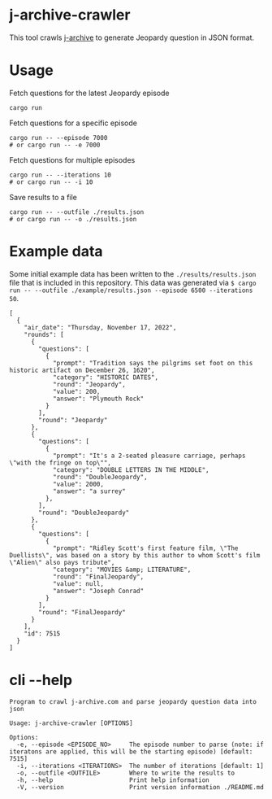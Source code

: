 # j-archive-crawler

This tool crawls [j-archive](https://j-archive.com/) to generate Jeopardy question in JSON format.

# Usage

Fetch questions for the latest Jeopardy episode

```
cargo run
```

Fetch questions for a specific episode

```
cargo run -- --episode 7000
# or cargo run -- -e 7000
```

Fetch questions for multiple episodes

```
cargo run -- --iterations 10
# or cargo run -- -i 10
```

Save results to a file

```
cargo run -- --outfile ./results.json
# or cargo run -- -o ./results.json
```

# Example data

Some initial example data has been written to the `./results/results.json` file that is included in this repository. This data was generated via `$ cargo run -- --outfile ./example/results.json --episode 6500 --iterations 50`.

```
[
  {
    "air_date": "Thursday, November 17, 2022",
    "rounds": [
      {
        "questions": [
          {
            "prompt": "Tradition says the pilgrims set foot on this historic artifact on December 26, 1620",
            "category": "HISTORIC DATES",
            "round": "Jeopardy",
            "value": 200,
            "answer": "Plymouth Rock"
          }
        ],
        "round": "Jeopardy"
      },
      {
        "questions": [
          {
            "prompt": "It's a 2-seated pleasure carriage, perhaps \"with the fringe on top\"",
            "category": "DOUBLE LETTERS IN THE MIDDLE",
            "round": "DoubleJeopardy",
            "value": 2000,
            "answer": "a surrey"
          },
        ],
        "round": "DoubleJeopardy"
      },
      {
        "questions": [
          {
            "prompt": "Ridley Scott's first feature film, \"The Duellists\", was based on a story by this author to whom Scott's film \"Alien\" also pays tribute",
            "category": "MOVIES &amp; LITERATURE",
            "round": "FinalJeopardy",
            "value": null,
            "answer": "Joseph Conrad"
          }
        ],
        "round": "FinalJeopardy"
      }
    ],
    "id": 7515
  }
]
```

# cli --help

```
Program to crawl j-archive.com and parse jeopardy question data into json

Usage: j-archive-crawler [OPTIONS]

Options:
  -e, --episode <EPISODE_NO>     The episode number to parse (note: if iteratons are applied, this will be the starting episode) [default: 7515]
  -i, --iterations <ITERATIONS>  The number of iterations [default: 1]
  -o, --outfile <OUTFILE>        Where to write the results to
  -h, --help                     Print help information
  -V, --version                  Print version information ./README.md
```
